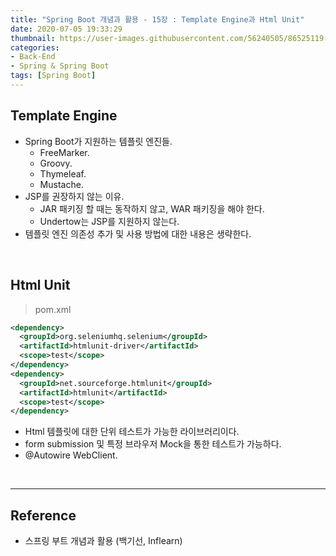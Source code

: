 ```yaml
---
title: "Spring Boot 개념과 활용 - 15장 : Template Engine과 Html Unit"
date: 2020-07-05 19:33:29
thumbnail: https://user-images.githubusercontent.com/56240505/86525119-eea35780-bebd-11ea-8fbd-ceacfdfae2c6.png
categories:
- Back-End
- Spring & Spring Boot
tags: [Spring Boot]
---
```


## Template Engine

* Spring Boot가 지원하는 템플릿 엔진들.
  * FreeMarker.
  * Groovy.
  * Thymeleaf.
  * Mustache.
* JSP를 권장하지 않는 이유.
  * JAR 패키징 할 때는 동작하지 않고, WAR 패키징을 해야 한다.
  * Undertow는 JSP를 지원하지 않는다.
* 템플릿 엔진 의존성 추가 및 사용 방법에 대한 내용은 생략한다.

<br>

## Html Unit

> pom.xml

```xml
<dependency>
  <groupId>org.seleniumhq.selenium</groupId>
  <artifactId>htmlunit-driver</artifactId>
  <scope>test</scope>
</dependency>
<dependency>
  <groupId>net.sourceforge.htmlunit</groupId>
  <artifactId>htmlunit</artifactId>
  <scope>test</scope>
</dependency>
```

* Html 템플릿에 대한 단위 테스트가 가능한 라이브러리이다.
* form submission 및 특정 브라우저 Mock을 통한 테스트가 가능하다.
* @Autowire WebClient.

<br>

---

## Reference

* 스프링 부트 개념과 활용 (백기선, Inflearn)
